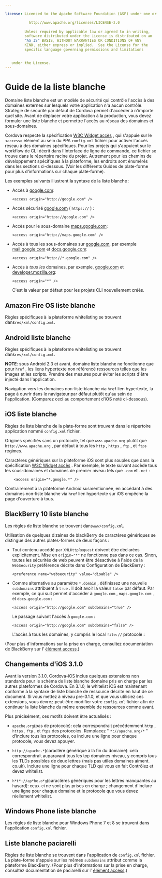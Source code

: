 ```yaml
---

license: Licensed to the Apache Software Foundation (ASF) under one or more contributor license agreements. See the NOTICE file distributed with this work for additional information regarding copyright ownership. The ASF licenses this file to you under the Apache License, Version 2.0 (the "License"); you may not use this file except in compliance with the License. You may obtain a copy of the License at

           http://www.apache.org/licenses/LICENSE-2.0
    
         Unless required by applicable law or agreed to in writing,
         software distributed under the License is distributed on an
         "AS IS" BASIS, WITHOUT WARRANTIES OR CONDITIONS OF ANY
         KIND, either express or implied.  See the License for the
         specific language governing permissions and limitations
    

   under the License.
---
```


# Guide de la liste blanche

Domaine liste blanche est un modèle de sécurité qui contrôle l'accès à des domaines externes sur lesquels votre application n'a aucun contrôle. Stratégie de sécurité par défaut de Cordova permet d'accéder à n'importe quel site. Avant de déplacer votre application à la production, vous devez formuler une liste blanche et permettre l'accès au réseau des domaines et sous-domaines.

Cordova respecte la spécification [W3C Widget accès][1] , qui s'appuie sur le `<access>` élément au sein du PPA `config.xml` fichier pour activer l'accès réseau à des domaines spécifiques. Pour les projets qui s'appuient sur le workflow de CLI décrit dans l'Interface de ligne de commande, ce fichier se trouve dans le répertoire racine du projet. Autrement pour les chemins de développement spécifiques à la plateforme, les endroits sont énumérés dans les sections ci-dessous. (Voir les différents Guides de plate-forme pour plus d'informations sur chaque plate-forme).

 [1]: http://www.w3.org/TR/widgets-access/

Les exemples suivants illustrent la syntaxe de la liste blanche :

*   Accès à [google.com][2]:
    
        <access origin="http://google.com" />
        

*   Accès sécurisé [google.com][3] ( `https://` ) :
    
        <access origin="https://google.com" />
        

*   Accès pour le sous-domaine [maps.google.com][4]:
    
        <access origin="http://maps.google.com" />
        

*   Accès à tous les sous-domaines sur [google.com][2], par exemple [mail.google.com][5] et [docs.google.com][6]:
    
        <access origin="http://*.google.com" />
        

*   Accès à *tous les* domaines, par exemple, [google.com][2] et [developer.mozilla.org][7]:
    
        <access origin="*" />
        
    
    C'est la valeur par défaut pour les projets CLI nouvellement créés.

 [2]: http://google.com
 [3]: https://google.com
 [4]: http://maps.google.com
 [5]: http://mail.google.com
 [6]: http://docs.google.com
 [7]: http://developer.mozilla.org

## Amazon Fire OS liste blanche

Règles spécifiques à la plateforme whitelisting se trouvent dans`res/xml/config.xml`.

## Android liste blanche

Règles spécifiques à la plateforme whitelisting se trouvent dans`res/xml/config.xml`.

**NOTE**: sous Android 2.3 et avant, domaine liste blanche ne fonctionne que pour `href` , les liens hypertexte non référencé ressources telles que les images et les scripts. Prendre des mesures pour éviter les scripts d'être injecté dans l'application.

Navigation vers les domaines non-liste blanche via `href` lien hypertexte, la page à ouvrir dans le navigateur par défaut plutôt qu'au sein de l'application. (Comparez ceci au comportement d'iOS noté ci-dessous).

## iOS liste blanche

Règles de liste blanche de la plate-forme sont trouvent dans le répertoire application nommé `config.xml` fichier.

Origines spécifiés sans un protocole, tel que `www.apache.org` plutôt que `http://www.apache.org` , par défaut à tous les `http` , `https` , `ftp` , et `ftps` régimes.

Caractères génériques sur la plateforme iOS sont plus souples que dans la spécification [W3C Widget accès][1] . Par exemple, le texte suivant accède tous les sous-domaines et domaines de premier niveau tels que `.com` et `.net` :

        <access origin="*.google.*" />
    

Contrairement à la plateforme Android susmentionnée, en accédant à des domaines non-liste blanche via `href` lien hypertexte sur iOS empêche la page d'ouverture à tous.

## BlackBerry 10 liste blanche

Les règles de liste blanche se trouvent dans`www/config.xml`.

Utilisation de quelques dizaines de blackBerry de caractères génériques se distingue des autres plates-formes de deux façons :

*   Tout contenu accédé par `XMLHttpRequest` doivent être déclarées explicitement. Mise en `origin="*"` ne fonctionne pas dans ce cas. Sinon, toutes les sécurités de web peuvent être désactivée à l'aide de la `WebSecurity` préférence décrite dans Configuration de BlackBerry :
    
        <preference name="websecurity" value="disable" />
        

*   Comme alternative au paramètre `*.domain` , définissez une nouvelle `subdomains` attribuent à `true` . Il doit avoir la valeur `false` par défaut. Par exemple, ce qui suit permet d'accéder à `google.com` , `maps.google.com` , et `docs.google.com` :
    
        <access origin="http://google.com" subdomains="true" />
        
    
    Le passage suivant l'accès à `google.com` :
    
        <access origin="http://google.com" subdomains="false" />
        
    
    L'accès à tous les domaines, y compris le local `file://` protocole :
    
    <access origin="*" subdomains="true" />

(Pour plus d'informations sur la prise en charge, consultez documentation de BlackBerry sur l' [élément access][8].)

 [8]: https://developer.blackberry.com/html5/documentation/ww_developing/Access_element_834677_11.html

## Changements d'iOS 3.1.0

Avant la version 3.1.0, Cordova-iOS inclus quelques extensions non standards pour le schéma de liste blanche domaine pris en charge par les autres plateformes de Cordova. En 3.1.0, le whitelist iOS est maintenant conforme à la syntaxe de liste blanche de ressource décrite en haut de ce document. Si vous mettez à niveau pre-3.1.0, et que vous utilisiez ces extensions, vous devrez peut-être modifier votre `config.xml` fichier afin de continuer la liste blanche du même ensemble de ressources comme avant.

Plus précisément, ces motifs doivent être actualisés :

*   `apache.org`(pas de protocole): cela correspondrait précédemment `http` , `https` , `ftp` , et `ftps` des protocoles. Remplacez " `*://apache.org/*` " d'inclure tous les protocoles, ou inclure une ligne pour chaque protocole, vous devez appuyer.

*   `http://apache.*`(caractère générique à la fin du domaine): cela correspondrait auparavant tous les top domaines niveau, y compris tous les TLDs possibles de deux lettres (mais pas utiles domaines aiment. co.uk). Inclure une ligne pour chaque TLD qui vous en fait Contrôlez et devez whitelist.

*   `h*t*://ap*he.o*g`(caractères génériques pour les lettres manquantes au hasard): ceux-ci ne sont plus prises en charge ; changement d'inclure une ligne pour chaque domaine et le protocole que vous devez réellement whitelist.

## Windows Phone liste blanche

Les règles de liste blanche pour Windows Phone 7 et 8 se trouvent dans l'application `config.xml` fichier.

## Liste blanche paciarelli

Règles de liste blanche se trouvent dans l'application de `config.xml` fichier. La plate-forme s'appuie sur les mêmes `subdomains` attribut comme la plateforme BlackBerry. (Pour plus d'informations sur la prise en charge, consultez documentation de paciarelli sur l' [élément access][9].)

 [9]: https://developer.tizen.org/help/index.jsp?topic=%2Forg.tizen.web.appprogramming%2Fhtml%2Fide_sdk_tools%2Fconfig_editor_w3celements.htm